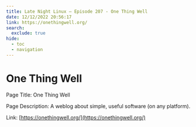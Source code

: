 ```yaml
---
title: Late Night Linux – Episode 207 - One Thing Well
date: 12/12/2022 20:56:17
link: https://onethingwell.org/
search:
  exclude: true
hide:
  - toc
  - navigation
---
```


# One Thing Well

Page Title: One Thing Well

Page Description: A weblog about simple, useful software (on any platform). 

Link: [https://onethingwell.org/](https://onethingwell.org/)